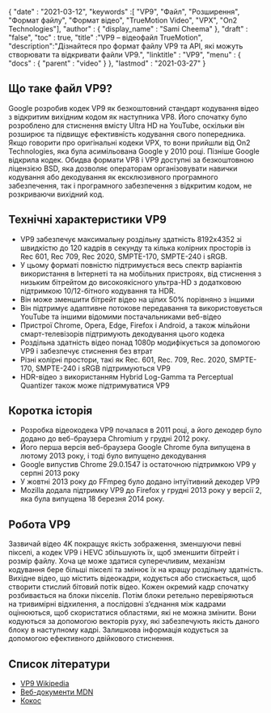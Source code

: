 {
  "date" : "2021-03-12",
  "keywords" :[ "VP9", "Файл", "Розширення", "Формат файлу", "Формат відео", "TrueMotion Video", "VPX", "On2 Technologies"],
  "author" : {
    "display_name" : "Sami Cheema"
},
  "draft" : "false",
  "toc" : true,
  "title" :"VP9 – відеофайл TrueMotion",
  "description":"Дізнайтеся про формат файлу VP9 та API, які можуть створювати та відкривати файли VP9.",
  "linktitle" : "VP9",
  "menu" : {
    "docs" : {
      "parent" : "video"
}
},
  "lastmod" : "2021-03-27"
}

## Що таке файл VP9?

Google розробив кодек VP9 як безкоштовний стандарт кодування відео з відкритим вихідним кодом як наступника VP8. Його спочатку було розроблено для стиснення вмісту Ultra HD на YouTube, оскільки він розширює та підвищує ефективність кодування свого попередника. Якщо говорити про оригінальні кодеки VPX, то вони прийшли від On2 Technologies, яка була асимільована Google у 2010 році. Пізніше Google відкрила кодек. Обидва формати VP8 і VP9 доступні за безкоштовною ліцензією BSD, яка дозволяє операторам організовувати навички кодування або декодування як ексклюзивного програмного забезпечення, так і програмного забезпечення з відкритим кодом, не розкриваючи вихідний код.

## Технічні характеристики VP9

* VP9 забезпечує максимальну роздільну здатність 8192x4352 зі швидкістю до 120 кадрів в секунду та кілька колірних просторів із Rec 601, Rec 709, Rec 2020, SMPTE-170, SMPTE-240 і sRGB.
* У цьому форматі повністю підтримується весь спектр варіантів використання в Інтернеті та на мобільних пристроях, від стиснення з низьким бітрейтом до високоякісного ультра-HD з додатковою підтримкою 10/12-бітного кодування та HDR.
* Він може зменшити бітрейт відео на цілих 50% порівняно з іншими
* Він підтримує адаптивне потокове передавання та використовується YouTube та іншими відомими постачальниками веб-відео
* Пристрої Chrome, Opera, Edge, Firefox і Android, а також мільйони смарт-телевізорів підтримують декодування цього кодека
* Роздільна здатність відео понад 1080p модифікується за допомогою VP9 і забезпечує стиснення без втрат
* Різні колірні простори, такі як Rec. 601, Rec. 709, Rec. 2020, SMPTE-170, SMPTE-240 і sRGB підтримуються VP9
* HDR-відео з використанням Hybrid Log-Gamma та Perceptual Quantizer також може підтримуватися VP9


## Коротка історія

* Розробка відеокодека VP9 почалася в 2011 році, а його декодер було додано до веб-браузера Chromium у грудні 2012 року.
* Його перша версія веб-браузера Google Chrome була випущена в лютому 2013 року, і тоді було випущено декодування
* Google випустив Chrome 29.0.1547 із остаточною підтримкою VP9 у серпні 2013 року
* У жовтні 2013 року до FFmpeg було додано інтуїтивний декодер VP9
* Mozilla додала підтримку VP9 до Firefox у грудні 2013 року у версії 2, яка була випущена 18 березня 2014 року.
 

## Робота VP9

Зазвичай відео 4K покращує якість зображення, зменшуючи певні пікселі, а кодек VP9 і HEVC збільшують їх, щоб зменшити бітрейт і розмір файлу. Хоча це може здатися суперечливим, механізм кодування бере більші пікселі та змінює їх на кращу роздільну здатність. Вихідне відео, що містить відеокадри, кодується або стискається, щоб створити стислий бітовий потік відео. Кожен окремий кадр спочатку розбивається на блоки пікселів. Потім блоки ретельно перевіряються на тривимірні відхилення, а послідовні з’єднання між кадрами оцінюються, щоб скористатися областями, які не можна змінити. Вони кодуються за допомогою векторів руху, які забезпечують якість даного блоку в наступному кадрі. Залишкова інформація кодується за допомогою ефективного двійкового стиснення.

## Список літератури

* [VP9 Wikipedia](https://en.wikipedia.org/wiki/VP9)
* [Веб-документи MDN](https://developer.mozilla.org/en-US/docs/Web/Media/Formats/Video_codecs#vp9)
* [Кокос](https://www.coconut.co/)

